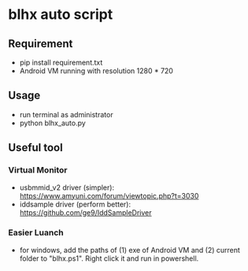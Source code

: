 # blhx auto script
## Requirement
- pip install requirement.txt
- Android VM running with resolution 1280 * 720
## Usage
- run terminal as administrator
- python blhx_auto.py
## Useful tool
### Virtual Monitor
- usbmmid_v2 driver (simpler): https://www.amyuni.com/forum/viewtopic.php?t=3030
- iddsample driver (perform better): https://github.com/ge9/IddSampleDriver
### Easier Luanch
- for windows, add the paths of (1) exe of Android VM and (2) current folder to "blhx.ps1". Right click it and run in powershell.
